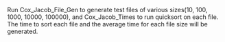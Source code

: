 Run Cox_Jacob_File_Gen to generate test files of various sizes(10, 100, 1000, 10000, 100000), and Cox_Jacob_Times to run quicksort on each file. The time to sort each file and the average time for each file size will be generated.
